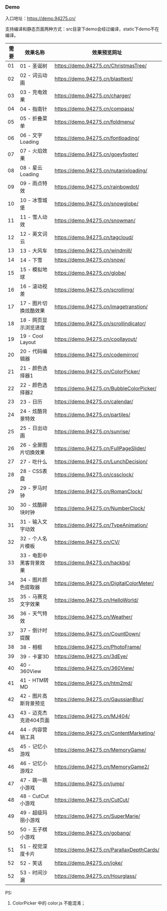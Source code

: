 ### Demo

入口地址：https://demo.94275.cn/

支持编译和静态页面两种方式：src目录下demo会经过编译，static下demo不在编译。


| 需要 | 效果名称 | 效果预览网址 |
| -------- | ------------ | ------------ |
| 01 | 01 - 圣诞树 | https://demo.94275.cn/ChristmasTree/ |
| 02 | 02 - 词云动画 | https://demo.94275.cn/blasttext/ |
| 03 | 03 - 充电效果 | https://demo.94275.cn/charger/ |
| 04 | 04 - 指南针 | https://demo.94275.cn/compass/ |
| 05 | 05 - 折叠菜单 | https://demo.94275.cn/foldmenu/ |
| 06 | 06 - 文字 Loading | https://demo.94275.cn/fontloading/ |
| 07 | 07 - 火焰效果 | https://demo.94275.cn/goeyfooter/ |
| 08 | 08 - 星云 Loading | https://demo.94275.cn/nutanixloading/ |
| 09 | 09 - 雨点特效 | https://demo.94275.cn/rainbowdot/ |
| 10 | 10 - 冰雪城堡 | https://demo.94275.cn/snowglobe/ |
| 11 | 11 - 雪人动效 | https://demo.94275.cn/snowman/ |
| 12 | 12 - 英文词云 | https://demo.94275.cn/tagcloud/ |
| 13 | 13 - 大风车 | https://demo.94275.cn/windmill/ |
| 14 | 14 - 下雪 | https://demo.94275.cn/snow/ |
| 15 | 15 - 模拟地球 | https://demo.94275.cn/globe/ |
| 16 | 16 - 滚动视差 | https://demo.94275.cn/scrollimg/ |
| 17 | 17 - 图片切换炫酷效果 | https://demo.94275.cn/imagetranstion/ |
| 18 | 18 - 网页显示浏览进度 | https://demo.94275.cn/scrollindicator/ |
| 19 | 19 - Cool Layout | https://demo.94275.cn/coollayout/ |
| 20 | 20 - 代码编辑器 | https://demo.94275.cn/codemirror/ |
| 21 | 21 - 颜色选择器1 | https://demo.94275.cn/ColorPicker/ |
| 22 | 22 - 颜色选择器2 | https://demo.94275.cn/BubbleColorPicker/ |
| 23 | 23 - 日历 | https://demo.94275.cn/calendar/ |
| 24 | 24 - 炫酷背景特效 | https://demo.94275.cn/partiles/ |
| 25 | 25 - 日出动画 | https://demo.94275.cn/sunrise/ |
| 26 | 26 - 全屏图片切换效果 | https://demo.94275.cn/FullPageSlider/ |
| 27 | 27 - 吃什么 | https://demo.94275.cn/LunchDecision/ |
| 28 | 28 - CSS表盘 | https://demo.94275.cn/cssclock/ |
| 29 | 29 - 罗马时钟 | https://demo.94275.cn/RomanClock/ |
| 30 | 30 - 炫酷碎块时钟 | https://demo.94275.cn/NumberClock/ |
| 31 | 31 - 输入文字动效 | https://demo.94275.cn/TypeAnimation/ |
| 32 | 32 - 个人名片模板 | https://demo.94275.cn/CV/ |
| 33 | 33 - 电影中黑客背景效果 | https://demo.94275.cn/hackbg/ |
| 34 | 34 - 图片颜色提取器 | https://demo.94275.cn/DigitalColorMeter/ |
| 35 | 35 - 马赛克文字效果 | https://demo.94275.cn/HelloWorld/ |
| 36 | 36 - 天气特效 | https://demo.94275.cn/Weather/ |
| 37 | 37 - 倒计时提醒 | https://demo.94275.cn/CountDown/ |
| 38 | 38 - 相框 | https://demo.94275.cn/PhotoFrame/ |
| 39 | 39 - 卡宴3D | https://demo.94275.cn/3dEye/ |
| 40 | 40 - 360View | https://demo.94275.cn/360View/ |
| 41 | 41 - HTM转MD | https://demo.94275.cn/htm2md/ |
| 42 | 42 - 图片高斯背景预览 | https://demo.94275.cn/GaussianBlur/ |
| 43 | 43 - 迈克杰克逊404页面 | https://demo.94275.cn/MJ404/ |
| 44 | 44 - 内容营销工具 | https://demo.94275.cn/ContentMarketing/ |
| 45 | 45 - 记忆小游戏 | https://demo.94275.cn/MemoryGame/ |
| 46 | 46 - 记忆小游戏2 | https://demo.94275.cn/MemoryGame2/ |
| 47 | 47 - 跳一跳小游戏 | https://demo.94275.cn/jump/ |
| 48 | 48 - CutCut小游戏 | https://demo.94275.cn/CutCut/ |
| 49 | 49 - 超级玛丽小游戏 | https://demo.94275.cn/SuperMarie/ |
| 50 | 50 - 五子棋小游戏 | https://demo.94275.cn/gobang/ |
| 51 | 51 - 视觉深度卡片 | https://demo.94275.cn/ParallaxDepthCards/ |
| 52 | 52 - 笑话 | https://demo.94275.cn/joke/ |
| 52 | 53 - 时间沙漏 | https://demo.94275.cn/Hourglass/ |

PS:

1. ColorPicker 中的 color.js 不能混淆；

